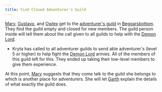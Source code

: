 ```yaml
---
title: Find Closed Adventurer's Guild
---
```


[Mary](../characters/mary-tanner.md), [Gustavo](../characters/gustavo.md), and [Owlex](../characters/owlex.md) get to the [adventurer's guild](../places/adventurers-guild.md) in [Beggarsbottom](../places/beggarsbottom/story.md). They find the guild empty and closed for new members. The guild person inside will tell them about the call given to all guilds to help with the [Demon Lord](../setting-world/demon-lord.md). 

- Kryta has called to all adventurer guilds to send able adventurer's (level 5 or higher) to help fight the [Demon Lord](../setting-world/demon-lord.md) armies. All of the members of this guild left for this. They ended up taking their low-level members to give them experience.

At this point, [Mary](../characters/mary-tanner.md) suggests that they come talk to the guild she belongs to which is another place for adventurers. She will let [Garth](../characters/garth-ven.md) explain the details of what exactly the guild does.
